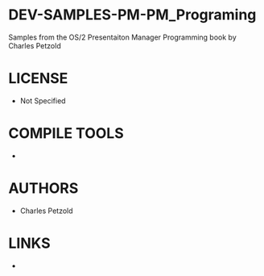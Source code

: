 DEV-SAMPLES-PM-PM_Programing
============================

Samples from the OS/2 Presentaiton Manager Programming book by Charles Petzold

LICENSE
===============
* Not Specified

COMPILE TOOLS
===============
* 
 
AUTHORS
===============
* Charles Petzold

LINKS
===============
* 


